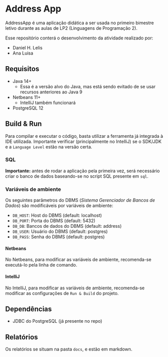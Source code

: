 # Address App

AddressApp é uma aplicação didática a ser usada no primeiro bimestre letivo durante as aulas de LP2 (Linguagens de Programação 2).

Esse repositório conterá o desenvolvimento da atividade realizado por:

- Daniel H. Lelis
- Ana Luisa

## Requisitos

- Java 14+
  - Essa é a versão alvo do Java, mas está sendo evitado de se usar recursos anteriores ao Java 9
- Netbeans 11+
  - IntelliJ também funcionará
- PostgreSQL 12

## Build & Run

Para compilar e executar o código, basta utilizar a ferramenta já integrada à IDE utilizada. Importante verificar (principalmente no IntelliJ) se o SDK/JDK e a `Language Level` estão na versão certa.

### SQL

**Importante:** antes de rodar a aplicação pela primeira vez, será necessário criar o banco de dados baseando-se no script SQL presente em `sql`.

### Variáveis de ambiente

Os seguintes parâmetros do DBMS (_Sistema Gerenciador de Bancos de Dados_) são modificáveis por variáveis de ambiente:

- `DB_HOST`: Host do DBMS (default: localhost)
- `DB_PORT`: Porta do DBMS (default: 5432)
- `DB_DB`: Bancos de dados do DBMS (default: address)
- `DB_USER`: Usuário do DBMS (default: postgres)
- `DB_PASS`: Senha do DBMS (default: postgres)

#### Netbeans

No Netbeans, para modificar as variáveis de ambiente, recomenda-se executá-lo pela linha de comando.

#### IntelliJ

No IntelliJ, para modificar as variáveis de ambiente, recomenda-se modificar as configurações de `Run & Build` do projeto.

## Dependências

- JDBC do PostgreSQL (já presente no repo)

## Relatórios

Os relatórios se situam na pasta `docs`, e estão em markdown.